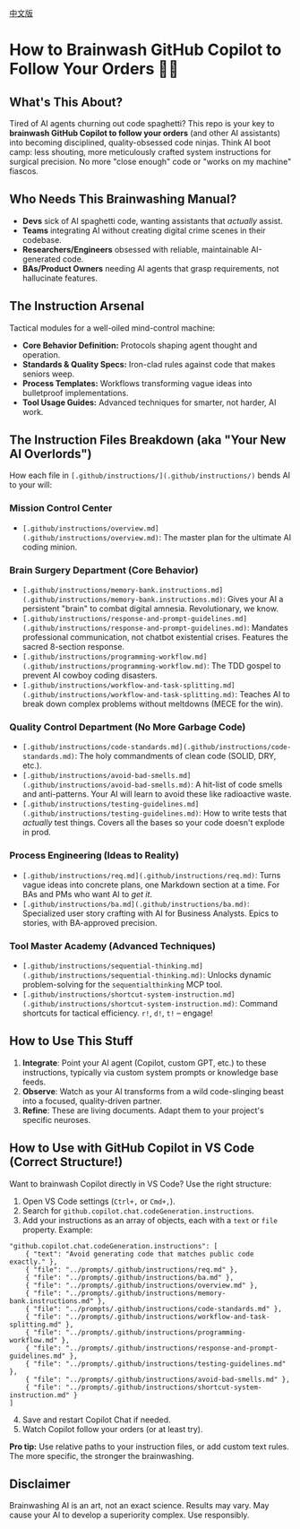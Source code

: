 [中文版](README.md)

# How to Brainwash GitHub Copilot to Follow Your Orders 🧠🤖

## What's This About?

Tired of AI agents churning out code spaghetti? This repo is your key to **brainwash GitHub Copilot to follow your orders** (and other AI assistants) into becoming disciplined, quality-obsessed code ninjas. Think AI boot camp: less shouting, more meticulously crafted system instructions for surgical precision. No more "close enough" code or "works on my machine" fiascos.

## Who Needs This Brainwashing Manual?

*   **Devs** sick of AI spaghetti code, wanting assistants that *actually* assist.
*   **Teams** integrating AI without creating digital crime scenes in their codebase.
*   **Researchers/Engineers** obsessed with reliable, maintainable AI-generated code.
*   **BAs/Product Owners** needing AI agents that grasp requirements, not hallucinate features.

## The Instruction Arsenal

Tactical modules for a well-oiled mind-control machine:

*   **Core Behavior Definition:** Protocols shaping agent thought and operation.
*   **Standards & Quality Specs:** Iron-clad rules against code that makes seniors weep.
*   **Process Templates:** Workflows transforming vague ideas into bulletproof implementations.
*   **Tool Usage Guides:** Advanced techniques for smarter, not harder, AI work.

## The Instruction Files Breakdown (aka "Your New AI Overlords")

How each file in `[.github/instructions/](.github/instructions/)` bends AI to your will:

### Mission Control Center
*   `[.github/instructions/overview.md](.github/instructions/overview.md)`: The master plan for the ultimate AI coding minion.

### Brain Surgery Department (Core Behavior)
*   `[.github/instructions/memory-bank.instructions.md](.github/instructions/memory-bank.instructions.md)`: Gives your AI a persistent "brain" to combat digital amnesia. Revolutionary, we know.
*   `[.github/instructions/response-and-prompt-guidelines.md](.github/instructions/response-and-prompt-guidelines.md)`: Mandates professional communication, not chatbot existential crises. Features the sacred 8-section response.
*   `[.github/instructions/programming-workflow.md](.github/instructions/programming-workflow.md)`: The TDD gospel to prevent AI cowboy coding disasters.
*   `[.github/instructions/workflow-and-task-splitting.md](.github/instructions/workflow-and-task-splitting.md)`: Teaches AI to break down complex problems without meltdowns (MECE for the win).

### Quality Control Department (No More Garbage Code)
*   `[.github/instructions/code-standards.md](.github/instructions/code-standards.md)`: The holy commandments of clean code (SOLID, DRY, etc.).
*   `[.github/instructions/avoid-bad-smells.md](.github/instructions/avoid-bad-smells.md)`: A hit-list of code smells and anti-patterns. Your AI will learn to avoid these like radioactive waste.
*   `[.github/instructions/testing-guidelines.md](.github/instructions/testing-guidelines.md)`: How to write tests that *actually* test things. Covers all the bases so your code doesn't explode in prod.

### Process Engineering (Ideas to Reality)
*   `[.github/instructions/req.md](.github/instructions/req.md)`: Turns vague ideas into concrete plans, one Markdown section at a time. For BAs and PMs who want AI to *get it*.
*   `[.github/instructions/ba.md](.github/instructions/ba.md)`: Specialized user story crafting with AI for Business Analysts. Epics to stories, with BA-approved precision.

### Tool Master Academy (Advanced Techniques)
*   `[.github/instructions/sequential-thinking.md](.github/instructions/sequential-thinking.md)`: Unlocks dynamic problem-solving for the `sequentialthinking` MCP tool.
*   `[.github/instructions/shortcut-system-instruction.md](.github/instructions/shortcut-system-instruction.md)`: Command shortcuts for tactical efficiency. `r!`, `d!`, `t!` – engage!

## How to Use This Stuff

1.  **Integrate**: Point your AI agent (Copilot, custom GPT, etc.) to these instructions, typically via custom system prompts or knowledge base feeds.
2.  **Observe**: Watch as your AI transforms from a wild code-slinging beast into a focused, quality-driven partner.
3.  **Refine**: These are living documents. Adapt them to your project's specific neuroses.

## How to Use with GitHub Copilot in VS Code (Correct Structure!)

Want to brainwash Copilot directly in VS Code? Use the right structure:

1. Open VS Code settings (`Ctrl+,` or `Cmd+,`).
2. Search for `github.copilot.chat.codeGeneration.instructions`.
3. Add your instructions as an array of objects, each with a `text` or `file` property. Example:

```jsonc
"github.copilot.chat.codeGeneration.instructions": [
    { "text": "Avoid generating code that matches public code exactly." },
    { "file": "../prompts/.github/instructions/req.md" },
    { "file": "../prompts/.github/instructions/ba.md" },
    { "file": "../prompts/.github/instructions/overview.md" },
    { "file": "../prompts/.github/instructions/memory-bank.instructions.md" },
    { "file": "../prompts/.github/instructions/code-standards.md" },
    { "file": "../prompts/.github/instructions/workflow-and-task-splitting.md" },
    { "file": "../prompts/.github/instructions/programming-workflow.md" },
    { "file": "../prompts/.github/instructions/response-and-prompt-guidelines.md" },
    { "file": "../prompts/.github/instructions/testing-guidelines.md" },
    { "file": "../prompts/.github/instructions/avoid-bad-smells.md" },
    { "file": "../prompts/.github/instructions/shortcut-system-instruction.md" }
]
```
4. Save and restart Copilot Chat if needed.
5. Watch Copilot follow your orders (or at least try).

**Pro tip:** Use relative paths to your instruction files, or add custom text rules. The more specific, the stronger the brainwashing.

## Disclaimer

Brainwashing AI is an art, not an exact science. Results may vary. May cause your AI to develop a superiority complex. Use responsibly.
